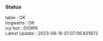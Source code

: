 ### Status


table : OK  
hogwarts : OK  
icy-bot : DOWN  
Latest Update : 2023-08-16 07:07:06.601872

